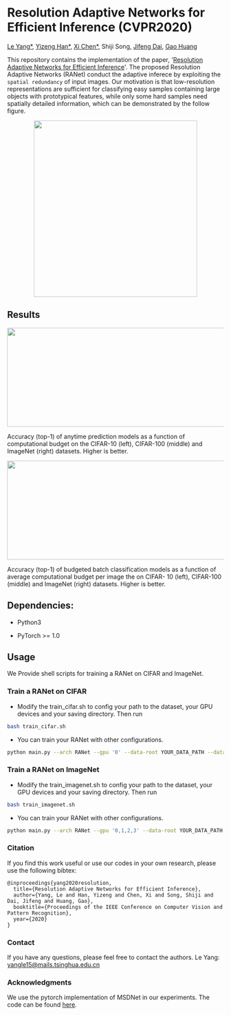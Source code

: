 # Resolution Adaptive Networks for Efficient Inference (CVPR2020)
[Le Yang*](https://github.com/yangle15), [Yizeng Han*](https://github.com/thuallen), [Xi Chen*](https://github.com/FateDawnLeon), Shiji Song, [Jifeng Dai](https://github.com/daijifeng001), [Gao Huang](https://github.com/gaohuang)

This repository contains the implementation of the paper, '[Resolution Adaptive Networks for Efficient Inference](https://arxiv.org/pdf/2003.07326.pdf)'. The proposed Resolution Adaptive Networks (RANet) conduct the adaptive inferece by exploiting the ``spatial redundancy`` of input images. Our motivation is that low-resolution representations are sufficient for classifying easy samples containing large objects with prototypical features, while only some hard samples need spatially detailed information, which can be demonstrated by the follow figure.

<div align=center><img width="380" height="410" src="https://github.com/yangle15/RANet-pytorch/blob/master/imgs/RANet_overview.png"/></div>

## Results

<div align=center><img width="800" height="230" src="https://github.com/yangle15/RANet-pytorch/blob/master/imgs/anytime_results.png"/></div>

Accuracy (top-1) of anytime prediction models as a function of computational budget on the CIFAR-10 (left), CIFAR-100
(middle) and ImageNet (right) datasets. Higher is better.

<div align=center><img width="800" height="230" src="https://github.com/yangle15/RANet-pytorch/blob/master/imgs/dynamic_results.png"/></div>
 
Accuracy (top-1) of budgeted batch classification models as a function of average computational budget per image the on CIFAR-
10 (left), CIFAR-100 (middle) and ImageNet (right) datasets. Higher is better.

## Dependencies:

* Python3

* PyTorch >= 1.0

## Usage
We Provide shell scripts for training a RANet on CIFAR and ImageNet.

### Train a RANet on CIFAR
* Modify the train_cifar.sh to config your path to the dataset, your GPU devices and your saving directory. Then run
```sh
bash train_cifar.sh
```

* You can train your RANet with other configurations.
```sh
python main.py --arch RANet --gpu '0' --data-root YOUR_DATA_PATH --data 'cifar10' --step 2 --nChannels 16 --stepmode 'lg' --scale-list '1-2-3' --grFactor '4-2-1' --bnFactor '4-2-1'
```
 
### Train a RANet on ImageNet
* Modify the train_imagenet.sh to config your path to the dataset, your GPU devices and your saving directory. Then run
```sh
bash train_imagenet.sh
```

* You can train your RANet with other configurations.
```sh
python main.py --arch RANet --gpu '0,1,2,3' --data-root YOUR_DATA_PATH --data 'ImageNet' --step 8 --growthRate 16 --nChannels 32 --stepmode 'even' --scale-list '1-2-3-4' --grFactor '4-2-2-1' --bnFactor '4-2-2-1'
```



### Citation
If you find this work useful or use our codes in your own research, please use the following bibtex:
```
@inproceedings{yang2020resolution,
  title={Resolution Adaptive Networks for Efficient Inference},
  author={Yang, Le and Han, Yizeng and Chen, Xi and Song, Shiji and Dai, Jifeng and Huang, Gao},
  booktitle={Proceedings of the IEEE Conference on Computer Vision and Pattern Recognition},
  year={2020}
}
```

### Contact
If you have any questions, please feel free to contact the authors. Le Yang: yangle15@mails.tsinghua.edu.cn

### Acknowledgments
We use the pytorch implementation of MSDNet in our experiments. The code can be found [here](https://github.com/kalviny/MSDNet-PyTorch).



